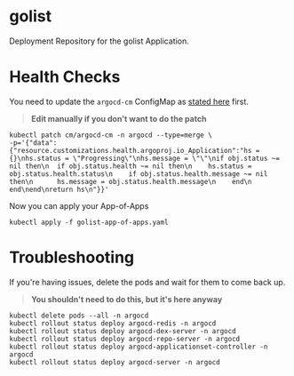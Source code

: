 # golist
Deployment Repository for the golist Application.

# Health Checks

You need to update the `argocd-cm` ConfigMap as [stated here](https://argo-cd.readthedocs.io/en/stable/operator-manual/health/#argocd-app) first. 

> **Edit manually if you don't want to do the patch**

```shell
kubectl patch cm/argocd-cm -n argocd --type=merge \
-p='{"data":{"resource.customizations.health.argoproj.io_Application":"hs = {}\nhs.status = \"Progressing\"\nhs.message = \"\"\nif obj.status ~= nil then\n  if obj.status.health ~= nil then\n    hs.status = obj.status.health.status\n    if obj.status.health.message ~= nil then\n      hs.message = obj.status.health.message\n    end\n  end\nend\nreturn hs\n"}}'
```

Now you can apply your App-of-Apps

```shell
kubectl apply -f golist-app-of-apps.yaml
```

# Troubleshooting

If you're having issues, delete the pods and wait for them to come back up.

> **You shouldn't need to do this, but it's here anyway**

```shell
kubectl delete pods --all -n argocd
kubectl rollout status deploy argocd-redis -n argocd
kubectl rollout status deploy argocd-dex-server -n argocd
kubectl rollout status deploy argocd-repo-server -n argocd
kubectl rollout status deploy argocd-applicationset-controller -n argocd
kubectl rollout status deploy argocd-server -n argocd
```

